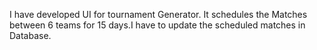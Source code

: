 I have developed UI for tournament Generator. It schedules the Matches between 6 teams for 15 days.I have to update the scheduled matches in Database.
